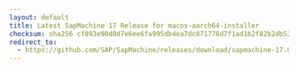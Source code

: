```yaml
---
layout: default
title: Latest SapMachine 17 Release for macos-aarch64-installer
checksum: sha256 cf893e90d0d7e6ee6fa995db4ea7dc871776d7f1ad1b2f82b2db52831ca74c92
redirect_to:
  - https://github.com/SAP/SapMachine/releases/download/sapmachine-17.0.12/sapmachine-jre-17.0.12_macos-aarch64_bin.dmg
---
```

